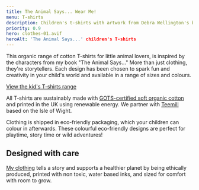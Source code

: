 ```yaml
---
title: The Animal Says... Wear Me!
menu: T-shirts
description: Children's t-shirts with artwork from Debra Wellington's book 'The Animal Says...'.
priority: 0.9
hero: clothes-01.avif
heroAlt: 'The Animal Says...' children's T-shirts
---
```


This organic range of cotton T-shirts for little animal lovers, is inspired by the characters from my book "The Animal Says..." More than just clothing, they're storytellers. Each design has been chosen to spark fun and creativity in your child's world and available in a range of sizes and colours.

<p><a href="https://theanimalsays.teemill.com/kids-clothing/" class="button">View the kid's T-shirts range</a></p>

All T-shirts are sustainably made with [GOTS-certified soft organic cotton](https://global-standard.org/) and printed in the UK using renewable energy. We partner with [Teemill](https://teemill.com/) based on the Isle of Wight.

Clothing is shipped in eco-friendly packaging, which your children can colour in afterwards. These colourful eco-friendly designs are perfect for playtime, story time or wild adventures!

## Designed with care

[My clothing](https://theanimalsays.teemill.com/kids-clothing/) tells a story and supports a healthier planet by being ethically produced, printed with non toxic, water based inks, and sized for comfort with room to grow.
